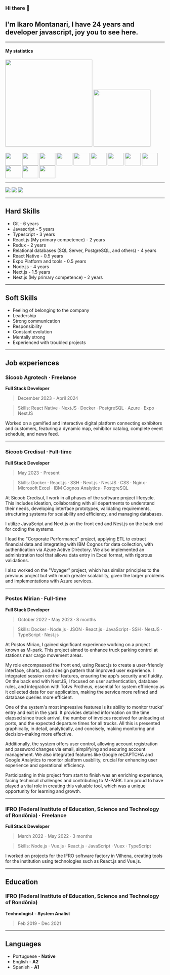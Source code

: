 ### Hi there 👋 
## I'm Ikaro Montanari, I have 24 years and developer javascript, joy you to see here.

----------------------------------------------

#### My statistics
<picture>
  <source
    srcset="https://github-readme-stats.vercel.app/api?username=montanari2019&show_icons=true&theme=radical"
    media="(prefers-color-scheme: dark)"
  />
  <source
    srcset="https://github-readme-stats.vercel.app/api?username=montanari2019&show_icons=true"
    media="(prefers-color-scheme: light), (prefers-color-scheme: no-preference)"
  />
  <img width="275em" src="https://github-readme-stats.vercel.app/api?username=montanari2019&show_icons=true" />
</picture>

<picture>

  <img width="180em" src="https://github-readme-stats.vercel.app/api/top-langs/?username=montanari2019&layout=compact&langs_count=8&theme=radical" />
</picture>

<div style="display: inline_block">
<br>
<img align="center" alt="" height="40" width="50" src="https://cdn.jsdelivr.net/gh/devicons/devicon@latest/icons/react/react-original.svg">

<img align="center" alt=""  height="40" width="50"  src="https://cdn.jsdelivr.net/gh/devicons/devicon@latest/icons/nextjs/nextjs-original.svg">

<img align="center" alt="" height="40" width="50"  src="https://cdn.jsdelivr.net/gh/devicons/devicon@latest/icons/nestjs/nestjs-original.svg">

<img align="center" alt="" height="40" width="50" src="https://cdn.jsdelivr.net/gh/devicons/devicon@latest/icons/typescript/typescript-original.svg">

<img align="center" alt="" height="40" width="50" src="https://cdn.jsdelivr.net/gh/devicons/devicon@latest/icons/nodejs/nodejs-plain-wordmark.svg">

<img align="center" alt="" height="40" width="50" src="https://cdn.jsdelivr.net/gh/devicons/devicon@latest/icons/postgresql/postgresql-plain-wordmark.svg">

<img align="center" alt="" height="40" width="50" src="https://cdn.jsdelivr.net/gh/devicons/devicon@latest/icons/css3/css3-original.svg">

<img align="center" alt=""  height="40" width="50" src="https://cdn.jsdelivr.net/gh/devicons/devicon@latest/icons/mongodb/mongodb-plain-wordmark.svg">

<img align="center" alt=""  height="40" width="50"  src="https://cdn.jsdelivr.net/gh/devicons/devicon@latest/icons/android/android-original.svg">

<img align="center" alt=""  height="40" width="50"  src="https://cdn.jsdelivr.net/gh/devicons/devicon@latest/icons/vuejs/vuejs-original.svg">

<img align="center" alt=""  height="40" width="50"  src="https://cdn.jsdelivr.net/gh/devicons/devicon@latest/icons/docker/docker-original.svg">

<img align="center" alt="" height="40" width="50"  src="https://cdn.jsdelivr.net/gh/devicons/devicon@latest/icons/javascript/javascript-original.svg">
  
</div>


----------------------------------------------

<div> 
  <a href="https://www.instagram.com/ikaro.montanari/" target="_blank"><img src="https://img.shields.io/badge/-Instagram-%23E4405F?style=for-the-badge&logo=instagram&logoColor=white" target="_blank"></a>
  <a href = "mailto:ikaro.monatanri31@gmail.com"><img src="https://img.shields.io/badge/-Gmail-%23333?style=for-the-badge&logo=gmail&logoColor=white" target="_blank"></a>
  <a href="https://www.linkedin.com/in/ikaro-montanari-5aa120208/" target="_blank"><img src="https://img.shields.io/badge/-LinkedIn-%230077B5?style=for-the-badge&logo=linkedin&logoColor=white" target="_blank"></a> 
  
</div>

----------------------------------------------

## Hard Skills

- Git - 6 years
- Javascript - 5 years
- Typescript - 3 years
- React.js (My primary competence) - 2 years
- Redux - 2 years
- Relational databases (SQL Server, PostgreSQL, and others) - 4 years
- React Native - 0.5 years
- Expo Platform and tools - 0.5 years
- Node.js - 4 years
- Next.js - 1.5 years
- Nest.js (My primary competence) - 2 years

----------------------------------------------------

## Soft Skills

- Feeling of belonging to the company
- Leadership
- Strong communication
- Responsibility
- Constant evolution
- Mentally strong
- Experienced with troubled projects

----------------------------------------------------

## Job experiences

### Sicoob Agrotech · Freelance
**Full Stack Developer**
> December 2023 - April 2024

> Skills: React Native · NextJS · Docker · PostgreSQL · Azure · Expo · NestJS

Worked on a gamified and interactive digital platform connecting exhibitors and customers, featuring a dynamic map, exhibitor catalog, complete event schedule, and news feed.

-----

### Sicoob Credisul · Full-time
**Full Stack Developer**
> May 2023 - Present

> Skills: Docker · React.js · SSH · Next.js · NestJS · CSS · Nginx · Microsoft Excel · IBM Cognos Analytics · PostgreSQL

At Sicoob Credisul, I work in all phases of the software project lifecycle. This includes ideation, collaborating with all departments to understand their needs, developing interface prototypes, validating requirements, structuring systems for scalability and efficiency, and managing databases.

I utilize JavaScript and Next.js on the front end and Nest.js on the back end for coding the systems.

I lead the "Corporate Performance" project, applying ETL to extract financial data and integrating with IBM Cognos for data collection, with authentication via Azure Active Directory. We also implemented an administration tool that allows data entry in Excel format, with rigorous validations.

I also worked on the "Voyager" project, which has similar principles to the previous project but with much greater scalability, given the larger problems and implementations with Azure services.

-----

### Postos Mirian · Full-time
**Full Stack Developer**
> October 2022 - May 2023 · 8 months

> Skills: Docker · Node.js · JSON · React.js · JavaScript · SSH · NestJS · TypeScript · Nest.js 

At Postos Mirian, I gained significant experience working on a project known as M-park. This project aimed to enhance truck parking control at stations near cargo movement areas.

My role encompassed the front end, using React.js to create a user-friendly interface, charts, and a design pattern that improved user experience. I integrated session control features, ensuring the app's security and fluidity. On the back end with NestJS, I focused on user authentication, database rules, and integration with Totvs Protheus, essential for system efficiency as it collected data for our application, making the service more refined and database queries more efficient.

One of the system's most impressive features is its ability to monitor trucks' entry and exit in the yard. It provides detailed information on the time elapsed since truck arrival, the number of invoices received for unloading at ports, and the expected departure times for all trucks. All this is presented graphically, in detail, analytically, and concisely, making monitoring and decision-making more effective.

Additionally, the system offers user control, allowing account registration and password changes via email, simplifying and securing account management. We also integrated features like Google reCAPTCHA and Google Analytics to monitor platform usability, crucial for enhancing user experience and operational efficiency.

Participating in this project from start to finish was an enriching experience, facing technical challenges and contributing to M-PARK. I am proud to have played a vital role in creating this valuable tool, which was a unique opportunity for learning and growth.


-----


### IFRO (Federal Institute of Education, Science and Technology of Rondônia) · Freelance
**Full Stack Developer**
> March 2022 - May 2022 · 3 months

> Skills: Node.js · Vue.js · React.js · JavaScript · Vuex · TypeScript

I worked on projects for the IFRO software factory in Vilhena, creating tools for the institution using technologies such as React.js and Vue.js.

----------------------------------------------------------------------------------------

## Education

### IFRO (Federal Institute of Education, Science and Technology of Rondônia)
**Technologist - System Analist**
> Feb 2019 - Dec 2021

-----------------------------------------------------------------

## Languages

- Portuguese - **Native**
- English - **A2**
- Spanish - **A1**

